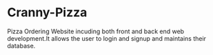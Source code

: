 # Cranny-Pizza
Pizza Ordering Website incuding both front and back end web development.It allows the user to login and signup and maintains their database. 
